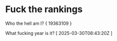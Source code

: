 # Fuck the rankings

Who the hell am I?
{ 19363109 }

What fucking year is it?
[ 2025-03-30T08:43:20Z ]
